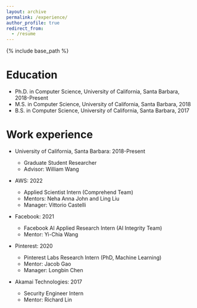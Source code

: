 ```yaml
---
layout: archive
permalink: /experience/
author_profile: true
redirect_from:
  - /resume
---
```


{% include base_path %}

Education
======
* Ph.D. in Computer Science, University of California, Santa Barbara, 2018-Present
* M.S. in Computer Science, University of California, Santa Barbara, 2018
* B.S. in Computer Science, University of California, Santa Barbara, 2017

Work experience
======

* University of California, Santa Barbara: 2018-Present
  * Graduate Student Researcher
  * Advisor: William Wang

* AWS: 2022
  * Applied Scientist Intern (Comprehend Team)
  * Mentors: Neha Anna John and Ling Liu
  * Manager: Vittorio Castelli

* Facebook: 2021
  * Facebook AI Applied Research Intern (AI Integrity Team)
  * Mentor: Yi-Chia Wang
 
* Pinterest: 2020
  * Pinterest Labs Research Intern (PhD, Machine Learning)
  * Mentor: Jacob Gao
  * Manager: Longbin Chen

* Akamai Technologies: 2017
  * Security Engineer Intern
  * Mentor: Richard Lin
  

